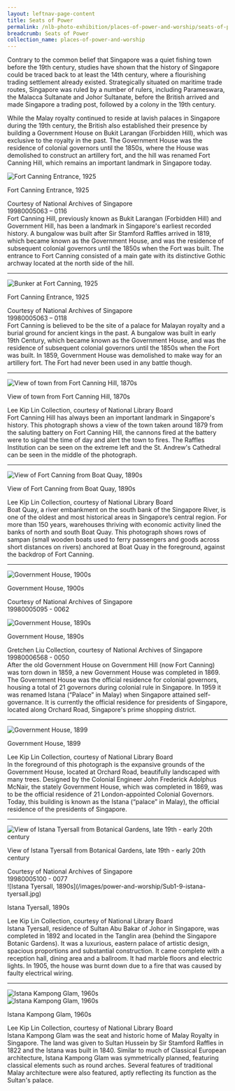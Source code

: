 ```yaml
---
layout: leftnav-page-content
title: Seats of Power
permalink: /nlb-photo-exhibition/places-of-power-and-worship/seats-of-power/
breadcrumb: Seats of Power
collection_name: places-of-power-and-worship
---
```

Contrary to the common belief that Singapore was a quiet fishing town before the 19th century, studies have shown that the history of Singapore could be traced back to at least the 14th century, where a flourishing trading settlement already existed. Strategically situated on maritime trade routes, Singapore was ruled by a number of rulers, including Parameswara, the Malacca Sultanate and Johor Sultanate, before the British arrived and made Singapore a trading post, followed by a colony in the 19th century.

While the Malay royalty continued to reside at lavish palaces in Singapore during the 19th century, the British also established their presence by building a Government House on Bukit Larangan (Forbidden Hill), which was exclusive to the royalty in the past. The Government House was the residence of colonial governors until the 1850s, where the House was demolished to construct an artillery fort, and the hill was renamed Fort Canning Hill, which remains an important landmark in Singapore today. 
<p></p>
<p></p>

![Fort Canning Entrance, 1925](/images/power-and-worship/Sub1-1-fort-canning-entrance-cr.jpg)
<div class="custom-caption">
<div><p>Fort Canning Entrance, 1925</p></div>
<div>Courtesy of National Archives of Singapore</div>
<div>19980005063 – 0116</div>
</div>
Fort Canning Hill, previously known as Bukit Larangan (Forbidden Hill) and Government Hill, has been a landmark in Singapore's earliest recorded history. A bungalow was built after Sir Stamford Raffles arrived in 1819, which became known as the Government House, and was the residence of subsequent colonial governors until the 1850s when the Fort was built. The entrance to Fort Canning consisted of a main gate with its distinctive Gothic archway located at the north side of the hill. 
<p></p>
<p></p>
<hr>

![Bunker at Fort Canning, 1925](/images/power-and-worship/Sub1-2-bunker-at-fort-canning-cr.jpg)
<div class="custom-caption">
<div><p>Fort Canning Entrance, 1925</p></div>
<div>Courtesy of National Archives of Singapore</div>
<div>19980005063 – 0118</div>
</div>
Fort Canning is believed to be the site of a palace for Malayan royalty and a burial ground for ancient kings in the past. A bungalow was built in early 19th Century, which became known as the Government House, and was the residence of subsequent colonial governors until the 1850s when the Fort was built. In 1859, Government House was demolished to make way for an artillery fort. The Fort had never been used in any battle though. 
<p></p>
<p></p>
<hr>

![View of town from Fort Canning Hill, 1870s](/images/power-and-worship/Sub1-3-view-of-town-from-fort-canning-hill.jpg)
<div class="custom-caption">
<div><p>View of town from Fort Canning Hill, 1870s</p></div>
<div>Lee Kip Lin Collection, courtesy of National Library Board</div>
</div>
Fort Canning Hill has always been an important landmark in Singapore's history. This photograph shows a view of the town taken around 1879 from the saluting battery on Fort Canning Hill, the cannons fired at the battery were to signal the time of day and alert the town to fires. The Raffles Institution can be seen on the extreme left and the St. Andrew's Cathedral can be seen in the middle of the photograph. 
<p></p>
<p></p>
<hr>

![View of Fort Canning from Boat Quay, 1890s](/images/power-and-worship/Sub1-4-view-of-fort-canning-from-boat-quay.jpg)
<div class="custom-caption">
<div><p>View of Fort Canning from Boat Quay, 1890s</p></div>
<div>Lee Kip Lin Collection, courtesy of National Library Board</div>
</div>
Boat Quay, a river embankment on the south bank of the Singapore River, is one of the oldest and most historical areas in Singapore’s central region. For more than 150 years, warehouses thriving with economic activity lined the banks of north and south Boat Quay. This photograph shows rows of sampan (small wooden boats used to ferry passengers and goods across short distances on rivers) anchored at Boat Quay in the foreground, against the backdrop of Fort Canning.
<p></p>
<p></p>
<hr>

![Government House, 1900s](/images/power-and-worship/Sub1-5-government-house.jpg)
<div class="custom-caption">
<div><p>Government House, 1900s</p></div>
<div>Courtesy of National Archives of Singapore</div>
<div>19980005095 - 0062</div>
</div>

![Government House, 1890s](/images/power-and-worship/Sub1-6-government-house-cr.jpg)
<div class="custom-caption">
<div><p>Government House, 1890s</p></div>
<div>Gretchen Liu Collection, courtesy of National Archives of Singapore</div>
<div>19980006568 - 0050</div>
</div>
After the old Government House on Government Hill (now Fort Canning) was torn down in 1859, a new Government House was completed in 1869. The Government House was the official residence for colonial governors, housing a total of 21 governors during colonial rule in Singapore. In 1959 it was renamed Istana (“Palace” in Malay) when Singapore attained self-governance. It is currently the official residence for presidents of Singapore, located along Orchard Road, Singapore's prime shopping district.
<p></p>
<p></p>
<hr>

![Government House, 1899](/images/power-and-worship/Sub1-7-government-house.jpg)
<div class="custom-caption">
<div><p>Government House, 1899</p></div>
<div>Lee Kip Lin Collection, courtesy of National Library Board</div>
</div>
In the foreground of this photograph is the expansive grounds of the Government House, located at Orchard Road, beautifully landscaped with many trees. Designed by the Colonial Engineer John Frederick Adolphus McNair, the stately Government House, which was completed in 1869, was to be the official residence of 21 London-appointed Colonial Governors. Today, this building is known as the Istana (“palace” in Malay), the official residence of the presidents of Singapore.
<p></p>
<p></p>
<hr>

![View of Istana Tyersall from Botanical Gardens, late 19th - early 20th century](/images/power-and-worship/Sub1-8-view-of-istana-tyersall-from-botanical-garden-cr.jpg)
<div class="custom-caption">
<div><p>View of Istana Tyersall from Botanical Gardens, late 19th - early 20th century</p></div>
<div>Courtesy of National Archives of Singapore</div>
<div>19980005100 - 0077</div>
</div>
![Istana Tyersall, 1890s](/images/power-and-worship/Sub1-9-istana-tyersall.jpg)
<div class="custom-caption">
<div><p>Istana Tyersall, 1890s</p></div>
<div>Lee Kip Lin Collection, courtesy of National Library Board</div>
</div>
Istana Tyersall, residence of Sultan Abu Bakar of Johor in Singapore, was completed in 1892 and located in the Tanglin area (behind the Singapore Botanic Gardens). It was a luxurious, eastern palace of artistic design, spacious proportions and substantial construction. It came complete with a reception hall, dining area and a ballroom. It had marble floors and electric lights. In 1905, the house was burnt down due to a fire that was caused by faulty electrical wiring.
<p></p>
<p></p>
<hr>

![Istana Kampong Glam, 1960s](/images/power-and-worship/Sub1-10-istana-kampong-glam-cr.jpg)
<br/>
![Istana Kampong Glam, 1960s](/images/power-and-worship/Sub1-11-istana-kampong-glam-cr.jpg)
<div class="custom-caption">
<div><p>Istana Kampong Glam, 1960s</p></div>
<div>Lee Kip Lin Collection, courtesy of National Library Board</div>
</div>
Istana Kampong Glam was the seat and historic home of Malay Royalty in Singapore. The land was given to Sultan Hussein by Sir Stamford Raffles in 1822 and the Istana was built in 1840. Similar to much of Classical European architecture, Istana Kampong Glam was symmetrically planned, featuring classical elements such as round arches. Several features of traditional Malay architecture were also featured, aptly reflecting its function as the Sultan's palace.
<p></p>
<p></p>
